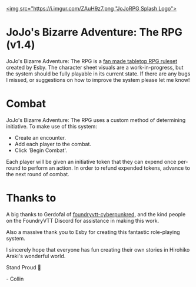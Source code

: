 [<img src="https://i.imgur.com/ZAuH9z7.png "JoJoRPG Splash Logo">](https://docs.google.com/document/d/1ReSnZDUvIhpCG0X_8S5C-7P5vBRUb0P08gedAvs0oMc/edit)

# JoJo's Bizarre Adventure: The RPG (v1.4)
 JoJo's Bizarre Adventure: The RPG is a [fan made tabletop RPG ruleset](https://docs.google.com/document/d/1ReSnZDUvIhpCG0X_8S5C-7P5vBRUb0P08gedAvs0oMc/edit#) created by Esby.
 The character sheet visuals are a work-in-progress, but the system should be fully playable in its current state. If there are any bugs I missed, or suggestions on how to improve the system please let me know!
 
 # Combat
 JoJo's Bizarre Adventure: The RPG uses a custom method of determining initiative. To make use of this system:
 
- Create an encounter.
- Add each player to the combat.
- Click 'Begin Combat'.

Each player will be given an initiative token that they can expend once per-round to perform an action. In order to refund expended tokens, advance to the next round of combat.
 
 # Thanks to
A big thanks to Gerdofal of [foundryvtt-cyberpunkred](https://github.com/Gerdofal/foundryvtt-cyberpunkred), and the kind people on the FoundryVTT Discord for assistance in making this work.
    
Also a massive thank you to Esby for creating this fantastic role-playing system.

I sincerely hope that everyone has fun creating their own stories in Hirohiko Araki's wonderful world.

Stand Proud 🖤

   \- Collin